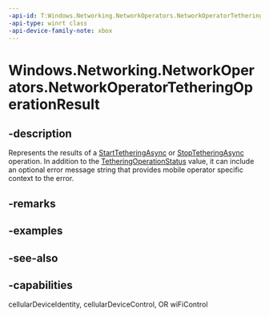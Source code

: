 ```yaml
---
-api-id: T:Windows.Networking.NetworkOperators.NetworkOperatorTetheringOperationResult
-api-type: winrt class
-api-device-family-note: xbox
---
```


<!-- Class syntax.
public class NetworkOperatorTetheringOperationResult : Windows.Networking.NetworkOperators.INetworkOperatorTetheringOperationResult
-->

# Windows.Networking.NetworkOperators.NetworkOperatorTetheringOperationResult

## -description
Represents the results of a [StartTetheringAsync](networkoperatortetheringmanager_starttetheringasync_388849923.md) or [StopTetheringAsync](networkoperatortetheringmanager_stoptetheringasync_1234797808.md) operation. In addition to the [TetheringOperationStatus](tetheringoperationstatus.md) value, it can include an optional error message string that provides mobile operator specific context to the error.

## -remarks


## -examples

## -see-also

## -capabilities
cellularDeviceIdentity, cellularDeviceControl, OR wiFiControl
